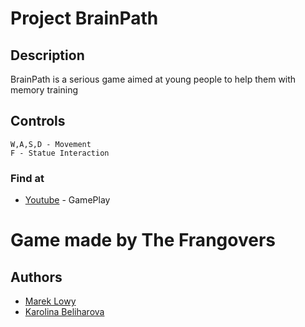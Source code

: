 # Project BrainPath

## Description

BrainPath is a serious game aimed at young people to help them with memory training

## Controls

```
W,A,S,D - Movement
F - Statue Interaction
```

### Find at

* [Youtube](https://www.youtube.com/watch?v=1IsRYO0OLCU&feature=youtu.be) - GamePlay

# Game made by The Frangovers
## Authors

* [Marek Lowy](https://github.com/mareklowy)  
* [Karolina Beliharova](https://github.com/kajul17)